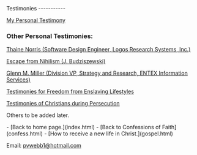  <head> <title>(PVW) Personal Testimonies</title> <meta content="IE=9" http-equiv="X-UA-Compatible"></meta> <link href="css/page_style.css" rel="stylesheet" type="text/css"></link> </head><body lang="EN-US"><div class="page_style"> <a name="top"></a>Testimonies
-----------

[My Personal Testimony](mytstmny.html)

### Other Personal Testimonies:

[Thaine Norris (Software Design Engineer, Logos Research Systems, Inc.)](http://web.archive.org/web/20000306040507/http://www.norrisfamily.com/faith/index.htm)

[Escape from Nihilism (J. Budziszewski)](http://www.communiquejournal.org/q5_nihilism.html)

[Glenn M. Miller (Division VP, Strategy and Research, ENTEX Information Services)](http://christianthinktank.com/oxymore.html)

[Testimonies for Freedom from Enslaving Lifestyles](enslaved.html)

[Testimonies of Christians during Persecution](persecut.html)

Others to be added later.

 </div>- [Back to home page.](index.html)
- [Back to Confessions of Faith](confess.html)
- [How to receive a new life in Christ.](gospel.html)

Email: [pvwebb1@hotmail.com](mailto:pvwebb1@hotmail.com)

